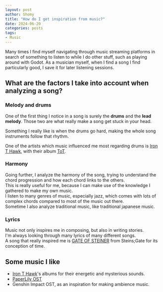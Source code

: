 ```yaml
---
layout: post
author: Shomy
title: "How do I get inspiration from music?"
date: 2024-06-20
categories: posts
tags:
- Music
---
```

Many times I find myself navigating through music streaming platforms in search of something to listen to while I do other stuff, such as playing around with Godot.
As a musician myself, when I find a song I find particularly good, I save it for later listening sessions.

## What are the factors I take into account when analyzing a song?
### Melody and drums
One of the first thing I notice in a song is surely the **drums** and the **lead melody**. Those two are what really make a song get stuck in your head.  


Something I really like is when the drums go hard, making the whole song instruments follow that rhythm.

One of the artists which music influenced me most regarding drums is [Iron T Hawk](https://twitter.com/ironthawk), with their album [ToT](https://www.youtube.com/watch?v=WU0XbGVV8E8).

### Harmony
Going further, I analyze the harmony of the song, trying to understand the chord progression and how each chord links to the others.  
This is really useful for me, because I can make use of the knowledge I gathered to make my own music.  
I listen to many genres of music, especially jazz, which comes with lots of complex chords compared to most of the music out there.  
Sometime I also analyze traditional music, like traditional japanese music.

### Lyrics
Music not only inspires me in composing, but also in writing stories.  
I'm always looking through many lyrics of many different songs.  
A song that really inspired me is [GATE OF STEINER](https://www.youtube.com/watch?v=VJtoh7ggGDE) from Steins;Gate for its conception of time.

## Some music I like

- [Iron T Hawk](https://www.youtube.com/@ironthawk)'s albums for their energetic and mysterious sounds.
- [PaperLily OST](https://www.youtube.com/watch?v=IgeXLLAwNcs&list=PLDOjCqYj3ys3TEe8HCR7_cYH7X7dU28_B)
- Genshin Impact OST, as an inspiration for making ambience music.
